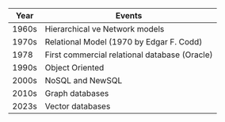 | Year   | Events                                             |
|--------|----------------------------------------------------|
| 1960s  | Hierarchical ve Network models                     |
| 1970s  | Relational Model (1970 by Edgar F. Codd)           |
| 1978   | First commercial relational database (Oracle)      |
| 1990s  | Object Oriented                                    |
| 2000s  | NoSQL and NewSQL                                   |
| 2010s  | Graph databases                                    |
| 2023s  | Vector databases                                   |
